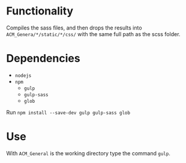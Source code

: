 # Functionality
Compiles the sass files, and then drops the results into
`ACM_Genera/*/static/*/css/` with the same full path as the scss
folder.

# Dependencies
- `nodejs`
- `npm`
  - `gulp`
  - `gulp-sass`
  - `glob`

Run `npm install --save-dev gulp gulp-sass glob`

# Use
With `ACM_General` is the working directory type the command `gulp`.
